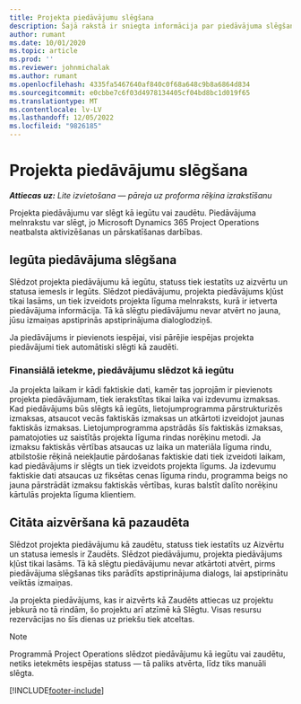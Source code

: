 ```yaml
---
title: Projekta piedāvājumu slēgšana
description: Šajā rakstā ir sniegta informācija par piedāvājuma slēgšanu programmā Project Operations.
author: rumant
ms.date: 10/01/2020
ms.topic: article
ms.prod: ''
ms.reviewer: johnmichalak
ms.author: rumant
ms.openlocfilehash: 4335fa5467640af840c0f68a648c9b8a6864d834
ms.sourcegitcommit: e0cbbe7c6f03d4978134405cf04bd8bc1d019f65
ms.translationtype: MT
ms.contentlocale: lv-LV
ms.lasthandoff: 12/05/2022
ms.locfileid: "9826185"
---
```

# <a name="close-project-quotes"></a>Projekta piedāvājumu slēgšana

_**Attiecas uz:** Lite izvietošana — pāreja uz proforma rēķina izrakstīšanu_

Projekta piedāvājumu var slēgt kā iegūtu vai zaudētu. Piedāvājuma melnrakstu var slēgt, jo Microsoft Dynamics 365 Project Operations neatbalsta aktivizēšanas un pārskatīšanas darbības.

## <a name="close-a-quote-as-won"></a>Iegūta piedāvājuma slēgšana

Slēdzot projekta piedāvājumu kā iegūtu, statuss tiek iestatīts uz aizvērtu un statusa iemesls ir Iegūts. Slēdzot piedāvājumu, projekta piedāvājums kļūst tikai lasāms, un tiek izveidots projekta līguma melnraksts, kurā ir ietverta piedāvājuma informācija. Tā kā slēgtu piedāvājumu nevar atvērt no jauna, jūsu izmaiņas apstiprinās apstiprinājuma dialoglodziņš.

Ja piedāvājums ir pievienots iespējai, visi pārējie iespējas projekta piedāvājumi tiek automātiski slēgti kā zaudēti.

### <a name="financial-impact-of-closing-a-quote-as-won"></a>Finansiālā ietekme, piedāvājumu slēdzot kā iegūtu

Ja projekta laikam ir kādi faktiskie dati, kamēr tas joprojām ir pievienots projekta piedāvājumam, tiek ierakstītas tikai laika vai izdevumu izmaksas. Kad piedāvājums būs slēgts kā iegūts, lietojumprogramma pārstrukturizēs izmaksas, atsaucot vecās faktiskās izmaksas un atkārtoti izveidojot jaunas faktiskās izmaksas. Lietojumprogramma apstrādās šīs faktiskās izmaksas, pamatojoties uz saistītās projekta līguma rindas norēķinu metodi. Ja izmaksu faktiskās vērtības atsaucas uz laika un materiāla līguma rindu, atbilstošie rēķinā neiekļautie pārdošanas faktiskie dati tiek izveidoti laikam, kad piedāvājums ir slēgts un tiek izveidots projekta līgums. Ja izdevumu faktiskie dati atsaucas uz fiksētas cenas līguma rindu, programma beigs no jauna pārstrādāt izmaksu faktiskās vērtības, kuras balstīt dalīto norēķinu kārtulās projekta līguma klientiem.

## <a name="closing-a-quote-as-lost"></a>Citāta aizvēršana kā pazaudēta

Slēdzot projekta piedāvājumu kā zaudētu, statuss tiek iestatīts uz Aizvērtu un statusa iemesls ir Zaudēts. Slēdzot piedāvājumu, projekta piedāvājums kļūst tikai lasāms. Tā kā slēgtu piedāvājumu nevar atkārtoti atvērt, pirms piedāvājuma slēgšanas tiks parādīts apstiprinājuma dialogs, lai apstiprinātu veiktās izmaiņas.

Ja projekta piedāvājums, kas ir aizvērts kā Zaudēts attiecas uz projektu jebkurā no tā rindām, šo projektu arī atzīmē kā Slēgtu. Visas resursu rezervācijas no šīs dienas uz priekšu tiek atceltas.

> [!NOTE]
> Programmā Project Operations slēdzot piedāvājumu kā iegūtu vai zaudētu, netiks ietekmēts iespējas statuss — tā paliks atvērta, līdz tiks manuāli slēgta.


[!INCLUDE[footer-include](../../includes/footer-banner.md)]
